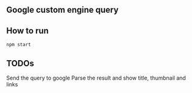 ## Google custom engine query

## How to run

```
npm start
```

## TODOs

Send the query to google
Parse the result and show title, thumbnail and links

